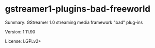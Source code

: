 #           gstreamer1-plugins-bad-freeworld
 
Summary:        GStreamer 1.0 streaming media framework "bad" plug-ins
 
Version:        1.11.90
 
License:        LGPLv2+
 
